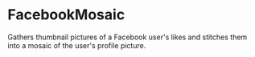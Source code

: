 # FacebookMosaic
Gathers thumbnail pictures of a Facebook user's likes and stitches them into a mosaic of the user's profile picture.
